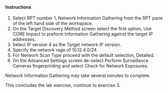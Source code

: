 #### Instructions

1. Select RPT number 1, Network Information Gathering from the RPT pane of the left hand side of the workspace. 
2. On the Target Discovery Method screen select the first option, Use CORE Impact to preform Information Gathering against the target IP addresses. 
3. Select IP version 4 as the Target network IP version. 
4. Specify the network rage of 10.12.4.0/24 
5. For Network Scan Type proceed with the default selection, Detailed. 
6. On the Advanced Settings screen de-select Perform Surveillance Cameras fingerprinting and select Check for Network Exposures. 

Network Information Gathering may take several minutes to complete. 

This concludes the lab exercise, continue to exercise 3.


